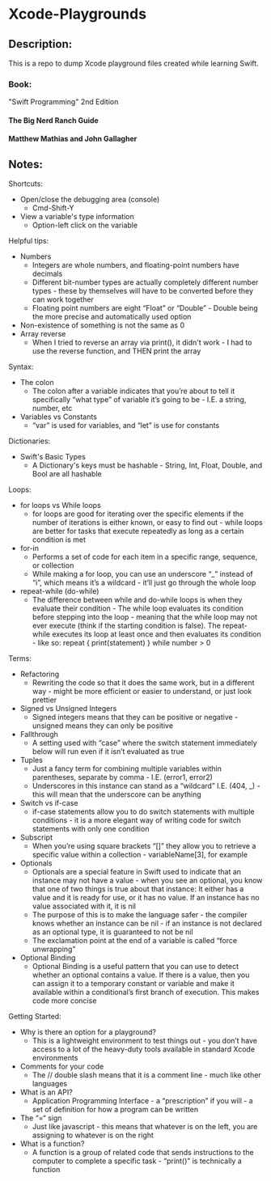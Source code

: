 # Xcode-Playgrounds

## Description:
This is a repo to dump Xcode playground files created while learning Swift.

### Book:
"Swift Programming" 2nd Edition
#### The Big Nerd Ranch Guide
#### Matthew Mathias and John Gallagher

## Notes:

Shortcuts:

* Open/close the debugging area (console)
    * Cmd-Shift-Y
* View a variable's type information
    * Option-left click on the variable

Helpful tips:

* Numbers
    * Integers are whole numbers, and floating-point numbers have decimals
    * Different bit-number types are actually completely different number types - these by themselves will have to be converted before they can work together
    * Floating point numbers are eight “Float” or “Double” - Double being the more precise and automatically used option 
* Non-existence of something is not the same as 0
* Array reverse
    * When I tried to reverse an array via print(), it didn't work - I had to use the reverse function, and THEN print the array


Syntax:

* The colon
    * The colon after a variable indicates that you’re about to tell it specifically “what type” of variable it’s going to be - I.E. a string, number, etc
* Variables vs Constants
    * “var” is used for variables, and “let” is use for constants


Dictionaries:

* Swift's Basic Types
    * A Dictionary's keys must be hashable - String, Int, Float, Double, and Bool are all hashable


Loops:

* for loops vs While loops
    * for loops are good for iterating over the specific elements if the number of iterations is either known, or easy to find out - while loops are better for tasks that execute repeatedly as long as a certain condition is met
* for-in
    * Performs a set of code for each item in a specific range, sequence, or collection
    * While making a for loop, you can use an underscore “_” instead of “i”, which means it’s a wildcard - it’ll just go through the whole loop
* repeat-while (do-while)
    * The difference between while and do-while loops is when they evaluate their condition - The while loop evaluates its condition before stepping into the loop - meaning that the while loop may not ever execute (think if the starting condition is false). The repeat-while executes its loop at least once and then evaluates its condition - like so:      repeat { print(statement) } while number > 0


Terms:
 
* Refactoring
    * Rewriting the code so that it does the same work, but in a different way - might be more efficient or easier to understand, or just look prettier
* Signed vs Unsigned Integers
    * Signed integers means that they can be positive or negative - unsigned means they can only be positive
* Fallthrough
    * A setting used with “case” where the switch statement immediately below will run even if it isn’t evaluated as true
* Tuples
    * Just a fancy term for combining multiple variables within parentheses, separate by comma - I.E. (error1, error2)
    * Underscores in this instance can stand as a “wildcard” I.E. (404, _) - this will mean that the underscore can be anything
* Switch vs if-case
    * if-case statements allow you to do switch statements with multiple conditions - it is a more elegant way of writing code for switch statements with only one condition
* Subscript
    * When you’re using square brackets “[]” they allow you to retrieve a specific value within a collection - variableName[3], for example
* Optionals
    * Optionals are a special feature in Swift used to indicate that an instance may not have a value - when you see an optional, you know that one of two things is true about that instance: It either has a value and it is ready for use, or it has no value. If an instance has no value associated with it, it is nil
    * The purpose of this is to make the language safer - the compiler knows whether an instance can be nil - if an instance is not declared as an optional type, it is guaranteed to not be nil
    * The exclamation point at the end of a variable is called “force unwrapping”
* Optional Binding
    * Optional Binding is a useful pattern that you can use to detect whether an optional contains a value. If there is a value, then you can assign it to a temporary constant or variable and make it available within a conditional’s first branch of execution. This makes code more concise


Getting Started:

* Why is there an option for a playground? 
    * This is a lightweight environment to test things out - you don’t have access to a lot of the heavy-duty tools available in standard Xcode environments
* Comments for your code
    * The // double slash means that it is a comment line - much like other languages
* What is an API?
    * Application Programming Interface - a “prescription” if you will - a set of definition for how a program can be written
* The “=“ sign
    * Just like javascript - this means that whatever is on the left, you are assigning to whatever is on the right
* What is a function?
    * A function is a group of related code that sends instructions to the computer to complete a specific task - “print()” is technically a function
